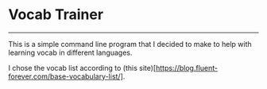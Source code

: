# Vocab Trainer

---

This is a simple command line program that I decided to make to help with learning vocab in different languages.

I chose the vocab list according to (this site)[https://blog.fluent-forever.com/base-vocabulary-list/].
